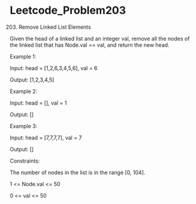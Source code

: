 # Leetcode_Problem203



203. Remove Linked List Elements



Given the head of a linked list and an integer val, remove all the nodes of the linked list that has Node.val == val, and return the new head.

 

Example 1:



Input: head = [1,2,6,3,4,5,6], val = 6



Output: [1,2,3,4,5]




Example 2:




Input: head = [], val = 1



Output: []




Example 3:




Input: head = [7,7,7,7], val = 7



Output: []
 




Constraints:




The number of nodes in the list is in the range [0, 104].




1 <= Node.val <= 50




0 <= val <= 50
